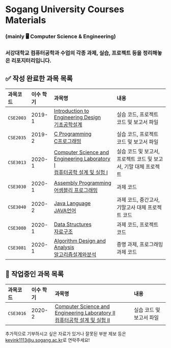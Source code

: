 # Sogang University Courses Materials
### (mainly 🖥 Computer Science &amp; Engineering)

### 서강대학교 컴퓨터공학과 수업의 각종 과제, 실습, 프로젝트 등을 정리해놓은 리포지터리입니다. 



## ✅ 작성 완료한 과목 목록

| 과목코드  | 이수 학기 | 과목명                                                       | 내용                                                         |
| :-------- | :-------- | :----------------------------------------------------------- | :----------------------------------------------------------- |
| `CSE2003` | 2019-1    | [Introduction to Engineering Design<br>기초공학설계](https://github.com/kevink1113/SGCS_CSE2003) | 실습 코드, 프로젝트 코드 및 보고서 파일                      |
| `CSE2035` | 2019-2    | [C Programming<br>C프로그래밍](https://github.com/kevink1113/SGCS_CSE2035) | 실습 코드, 프로젝트 코드 및 보고서 파일                      |
| `CSE3013` | 2020-1    | [Computer Science and Engineering Laboratory I<br>컴퓨터공학 설계 및 실험 I](https://github.com/kevink1113/SGCS_CSE3013) | 실습 코드 및 보고서, 프로젝트 코드 및 보고서, 기말 대체 프로젝트 |
| `CSE3030` | 2020-1    | [Assembly Programming<br>어셈블리 프로그래밍](https://github.com/kevink1113/SGCS_CSE3030) | 과제 코드                                                    |
| `CSE3040` | 2020-2    | [Java Language<br>JAVA언어](https://github.com/kevink1113/SGCS_CSE3040) | 과제 코드, 중간고사, 기말고사 대체 프로젝트 코드             |
| `CSE3080` | 2020-1    | [Data Structures<br>자료구조](https://github.com/kevink1113/SGCS_CSE3080) | 과제 코드, 프로젝트 코드                                     |
| `CSE3081` | 2020-1    | [Algorithm Design and Analysis<br>알고리즘설계와분석](https://github.com/kevink1113/SGCS_CSE3081) | 증명 과제, 프로그래밍 과제 코드                              |

## 🚧 작업중인 과목 목록

| 과목코드  | 이수 학기 | 과목명                                                       | 내용                     |
| :-------- | :-------- | :----------------------------------------------------------- | :----------------------- |
| `CSE3016` | 2020-2    | [Computer Science and Engineering Laboratory II<br/>컴퓨터공학 설계 및 실험 II](https://github.com/kevink1113/SGCS_CSE3016) | 실습 코드 및 보고서 파일 |

추가적으로 기부하시고 싶은 자료가 있거나 잘못된 부분 제보 등은 [kevink1113@u.sogang.ac.kr](mailto:kevink1113@u.sogang.ac.kr)로 연락주세요!

